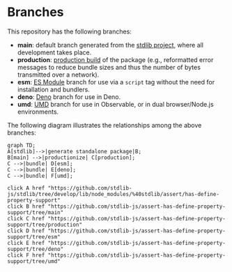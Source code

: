 <!--

@license Apache-2.0

Copyright (c) 2022 The Stdlib Authors.

Licensed under the Apache License, Version 2.0 (the "License");
you may not use this file except in compliance with the License.
You may obtain a copy of the License at

    http://www.apache.org/licenses/LICENSE-2.0

Unless required by applicable law or agreed to in writing, software
distributed under the License is distributed on an "AS IS" BASIS,
WITHOUT WARRANTIES OR CONDITIONS OF ANY KIND, either express or implied.
See the License for the specific language governing permissions and
limitations under the License.

-->

# Branches

This repository has the following branches:

-   **main**: default branch generated from the [stdlib project][stdlib-url], where all development takes place.
-   **production**: [production build][production-url] of the package (e.g., reformatted error messages to reduce bundle sizes and thus the number of bytes transmitted over a network).
-   **esm**: [ES Module][esm-url] branch for use via a `script` tag without the need for installation and bundlers.
-   **deno**: [Deno][deno-url] branch for use in Deno.
-   **umd**: [UMD][umd-url] branch for use in Observable, or in dual browser/Node.js environments.

The following diagram illustrates the relationships among the above branches:

```mermaid
graph TD;
A[stdlib]-->|generate standalone package|B;
B[main] -->|productionize| C[production];
C -->|bundle| D[esm];
C -->|bundle| E[deno];
C -->|bundle| F[umd];

click A href "https://github.com/stdlib-js/stdlib/tree/develop/lib/node_modules/%40stdlib/assert/has-define-property-support"
click B href "https://github.com/stdlib-js/assert-has-define-property-support/tree/main"
click C href "https://github.com/stdlib-js/assert-has-define-property-support/tree/production"
click D href "https://github.com/stdlib-js/assert-has-define-property-support/tree/esm"
click E href "https://github.com/stdlib-js/assert-has-define-property-support/tree/deno"
click F href "https://github.com/stdlib-js/assert-has-define-property-support/tree/umd"
```

[stdlib-url]: https://github.com/stdlib-js/stdlib/tree/develop/lib/node_modules/%40stdlib/assert/has-define-property-support
[production-url]: https://github.com/stdlib-js/assert-has-define-property-support/tree/production
[deno-url]: https://github.com/stdlib-js/assert-has-define-property-support/tree/deno
[umd-url]: https://github.com/stdlib-js/assert-has-define-property-support/tree/umd
[esm-url]: https://github.com/stdlib-js/assert-has-define-property-support/tree/esm